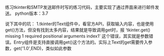 练习tkinter和SMTP发送邮件时写的练习代码，主要实现了通过界面来进行邮件发送。
python版本：3.7

说下其中的坑：
1.tkinter的Text组件中，看官方API，获取输入内容，也是使用get()方法，但没有找到太多内容，结果就是导致调用get时，报 ‘tkinter.get() missing 1 required  positional  arguments index1’
这个错误，其实就是参数错误。Entry组件是支持直接调用get()这个方法的。实际上Text的get需要传入参数，get('1.0',END)，类似如此参数
